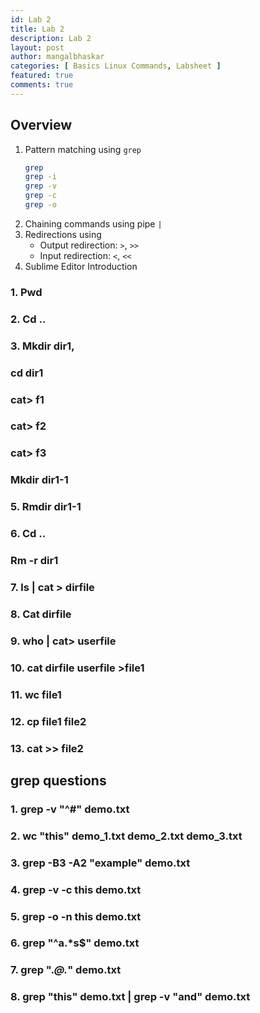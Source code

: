 ```yaml
---
id: Lab 2
title: Lab 2
description: Lab 2
layout: post
author: mangalbhaskar
categories: [ Basics Linux Commands, Labsheet ]
featured: true
comments: true
---
```



## Overview

1. Pattern matching using `grep`
    ```bash
    grep
    grep -i
    grep -v
    grep -c
    grep -o
    ``` 
2. Chaining commands using pipe `|`
3. Redirections using
    * Output redirection: `>`, `>>`
    * Input redirection: `<`, `<<`
4. Sublime Editor Introduction


### 1. Pwd
### 2. Cd ..
### 3. Mkdir dir1, 
### cd dir1
### cat> f1
### cat> f2
### cat> f3
### Mkdir dir1-1


### 5. Rmdir dir1-1
### 6. Cd ..
###  Rm -r dir1
### 7. ls | cat > dirfile
### 8. Cat dirfile
### 9. who | cat> userfile
### 10. cat dirfile userfile >file1
### 11. wc file1
### 12. cp file1 file2
### 13. cat >> file2



## grep questions
### 1. grep -v "^#" demo.txt
### 2. wc "this" demo_1.txt demo_2.txt demo_3.txt
### 3. grep -B3 -A2 "example" demo.txt
### 4. grep -v -c this demo.txt
### 5. grep -o -n this demo.txt
### 6. grep "^a.*s$" demo.txt 
### 7. grep ".*@.*" demo.txt
### 8. grep "this" demo.txt | grep -v "and" demo.txt

